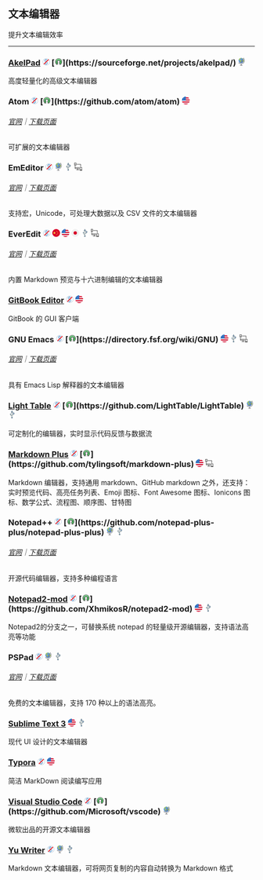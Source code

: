 ## 文本编辑器

提升文本编辑效率

---

### [AkelPad](https://sourceforge.net/projects/akelpad/) ![](../assets/free.png) [![](../assets/open-source-icon.png "BSD@SourceForge: https://sourceforge.net/projects/akelpad/")](https://sourceforge.net/projects/akelpad/) ![](../assets/earth-globe.png)

高度轻量化的高级文本编辑器

### Atom ![](../assets/free.png) [![](../assets/open-source-icon.png "MIT@GitHub: https://github.com/atom/atom")](https://github.com/atom/atom) ![](../assets/united-states.png)

###### [官网](https://atom.io/)｜[下载页面](https://github.com/atom/atom/releases)

可扩展的文本编辑器

### EmEditor ![](../assets/free.png) ![](../assets/earth-globe.png) ![](../assets/usb.png) ![](../assets/multi_platform.png)

###### [官网](https://www.emeditor.com)｜[下载页面](https://www.emeditor.com/download/)

支持宏，Unicode，可处理大数据以及 CSV 文件的文本编辑器

### EverEdit ![](../assets/free.png) ![](../assets/china.png) ![](../assets/united-states.png) ![](../assets/japan.png) ![](../assets/usb.png) ![](../assets/multi_platform.png)

###### [官网](http://www.everedit.net/)｜[下载页面](http://www.everedit.net/download)

内置 Markdown 预览与十六进制编辑的文本编辑器

### [GitBook Editor](https://www.gitbook.com/editor) ![](../assets/free.png) ![](../assets/united-states.png)

GitBook 的 GUI 客户端

### GNU Emacs ![](../assets/free.png) [![](../assets/open-source-icon.png "GPL-LIKE@fsf.org: https://directory.fsf.org/wiki/GNU")](https://directory.fsf.org/wiki/GNU) ![](../assets/united-states.png) ![](../assets/usb.png) ![](../assets/multi_platform.png)

###### [官网](https://www.gnu.org/software/emacs/)｜[下载页面](https://www.gnu.org/software/emacs/download.html)

具有 Emacs Lisp 解释器的文本编辑器

### [Light Table](http://lighttable.com/) ![](../assets/free.png) [![](../assets/open-source-icon.png "MIT@GitHub: https://github.com/LightTable/LightTable")](https://github.com/LightTable/LightTable) ![](../assets/earth-globe.png) ![](../assets/usb.png)

可定制化的编辑器，实时显示代码反馈与数据流

### [Markdown Plus](http://tylingsoft.com/markdown-plus/) ![](../assets/free.png) [![](../assets/open-source-icon.png "NO LICENSE@GitHub: https://github.com/tylingsoft/markdown-plus")](https://github.com/tylingsoft/markdown-plus) ![](../assets/united-states.png) ![](../assets/multi_platform.png)

Markdown 编辑器，支持通用 markdown、GitHub markdown 之外，还支持：实时预览代码、高亮任务列表、Emoji 图标、Font Awesome 图标、Ionicons 图标、数学公式、流程图、顺序图、甘特图

### Notepad++ ![](../assets/free.png) [![](../assets/open-source-icon.png "GPL 2.0@GitHub: https://github.com/notepad-plus-plus/notepad-plus-plus")](https://github.com/notepad-plus-plus/notepad-plus-plus) ![](../assets/earth-globe.png) ![](../assets/usb.png)

###### [官网](https://notepad-plus-plus.org/)｜[下载页面](https://notepad-plus-plus.org/download/v7.3.3.html)

开源代码编辑器，支持多种编程语言

### [Notepad2-mod](https://xhmikosr.github.io/notepad2-mod/) ![](../assets/free.png) [![](../assets/open-source-icon.png "BSD 3-clause@GitHub: https://github.com/XhmikosR/notepad2-mod")](https://github.com/XhmikosR/notepad2-mod) ![](../assets/united-states.png) ![](../assets/usb.png)

Notepad2的分支之一，可替换系统 notepad 的轻量级开源编辑器，支持语法高亮等功能

### PSPad ![](../assets/free.png) ![](../assets/earth-globe.png) ![](../assets/usb.png)

###### [官网](http://www.pspad.com/)｜[下载页面](http://www.pspad.com/en/download.php)

免费的文本编辑器，支持 170 种以上的语法高亮。

### [Sublime Text 3](http://www.sublimetext.com/3) ![](../assets/united-states.png) ![](../assets/usb.png)

现代 UI 设计的文本编辑器

### [Typora](https://typora.io/) ![](../assets/free.png) ![](../assets/united-states.png)

简洁 MarkDown 阅读编写应用

### [Visual Studio Code](https://code.visualstudio.com/) ![](../assets/free.png) [![](../assets/open-source-icon.png "MIT@GitHub: https://github.com/Microsoft/vscode")](https://github.com/Microsoft/vscode) ![](../assets/earth-globe.png)

微软出品的开源文本编辑器

### [Yu Writer](https://ivarptr.github.io/yu-writer.site/) ![](../assets/free.png) ![](../assets/earth-globe.png) ![](../assets/usb.png)

Markdown 文本编辑器，可将网页复制的内容自动转换为 Markdown 格式
